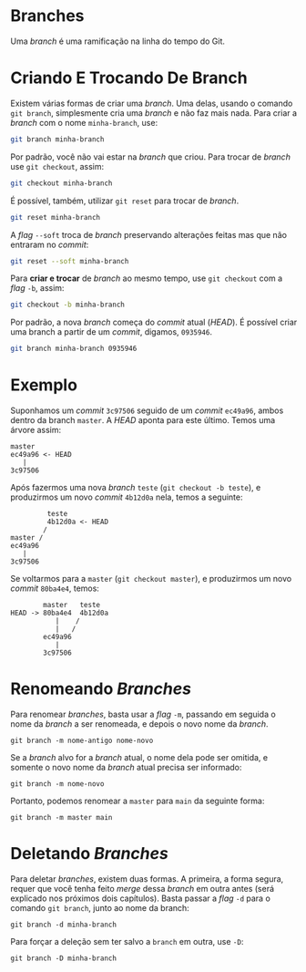 # Branches

Uma _branch_ é uma ramificação na linha do tempo do Git.

# Criando E Trocando De Branch

Existem várias formas de criar uma _branch_. Uma delas, usando o comando
`git branch`, simplesmente cria uma _branch_ e não faz mais nada. Para criar
a _branch_ com o nome `minha-branch`, use:
```sh
git branch minha-branch
```

Por padrão, você não vai estar na _branch_ que criou.  Para trocar de _branch_ use
`git checkout`, assim:
```sh
git checkout minha-branch
```

É possível, também, utilizar `git reset` para trocar de _branch_.
```sh
git reset minha-branch
```

A _flag_ `--soft` troca de _branch_ preservando alterações feitas mas que não
entraram no _commit_:
```sh
git reset --soft minha-branch
```

Para **criar e trocar** de _branch_ ao mesmo tempo, use `git checkout` com a
_flag_ `-b`, assim:
```sh
git checkout -b minha-branch
```

Por padrão, a nova _branch_ começa do _commit_ atual (_HEAD_). É possível criar
uma branch a partir de um _commit_, digamos, `0935946`.
```sh
git branch minha-branch 0935946
```

# Exemplo

Suponhamos um _commit_ `3c97506` seguido de um _commit_ `ec49a96`, ambos dentro
da branch `master`. A _HEAD_ aponta para este último. Temos uma árvore assim:

```
master
ec49a96 <- HEAD
   |
3c97506
```

Após fazermos uma nova _branch_ `teste` (`git checkout -b teste`), e produzirmos
um novo _commit_ `4b12d0a` nela, temos a seguinte:

```
         teste
         4b12d0a <- HEAD
        /
master /
ec49a96
   |
3c97506
```

Se voltarmos para a `master` (`git checkout master`), e produzirmos um novo
_commit_ `80ba4e4`, temos:

```
        master   teste
HEAD -> 80ba4e4  4b12d0a
           |    /
           |   /
        ec49a96
           |
        3c97506
```

# Renomeando _Branches_

Para renomear _branches_, basta usar a _flag_ `-m`, passando em seguida o nome
da _branch_ a ser renomeada, e depois o novo nome da _branch_.
```
git branch -m nome-antigo nome-novo
```

Se a _branch_ alvo for a _branch_ atual, o nome dela pode ser omitida, e
somente o novo nome da _branch_ atual precisa ser informado:
```
git branch -m nome-novo
```

Portanto, podemos renomear a `master` para `main` da seguinte forma:
```
git branch -m master main
```

# Deletando _Branches_

Para deletar _branches_, existem duas formas. A primeira, a forma segura, requer
que você tenha feito _merge_ dessa _branch_ em outra antes (será explicado nos
próximos dois capítulos). Basta passar a _flag_ `-d` para o comando `git branch`,
junto ao nome da branch:
```
git branch -d minha-branch
```

Para forçar a deleção sem ter salvo a `branch` em outra, use `-D`:
```
git branch -D minha-branch
```
